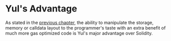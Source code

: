 # Yul's Advantage

As stated in the [previous chapter](1-3-why-is-yul-important.md), the ability to manipulate the storage, memory or calldata layout to the programmer's taste with an extra benefit of much more gas optimized code is Yul's major advantage over Solidity.